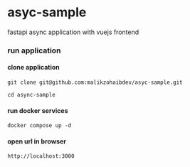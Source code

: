 # asyc-sample

fastapi async application with vuejs frontend

### run application
#### clone application 
```
git clone git@github.com:malikzohaibdev/asyc-sample.git

```
```
cd async-sample

```

#### run docker services 
```
docker compose up -d 
```
#### open url in browser
```
http://localhost:3000
```

